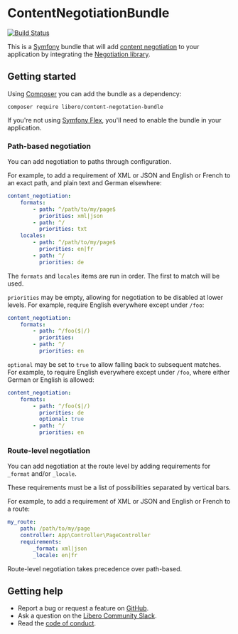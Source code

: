 ContentNegotiationBundle
========================

[![Build Status](https://travis-ci.com/libero/content-negotiation-bundle.svg?branch=master)](https://travis-ci.com/libero/content-negotiation-bundle)

This is a [Symfony](https://symfony.com/) bundle that will add [content negotiation](https://tools.ietf.org/html/rfc7231#section-5.3) to your application by integrating the [Negotiation library](https://github.com/willdurand/Negotiation).

Getting started
---------------

Using [Composer](https://getcomposer.org/) you can add the bundle as a dependency:

```
composer require libero/content-negotation-bundle
```

If you're not using [Symfony Flex](https://symfony.com/doc/current/setup/flex.html), you'll need to enable the bundle in your application.

### Path-based negotiation

You can add negotiation to paths through configuration.

For example, to add a requirement of XML or JSON and English or French to an exact path, and plain text and German elsewhere:

```yaml
content_negotiation:
    formats:
        - path: ^/path/to/my/page$
          priorities: xml|json
        - path: ^/
          priorities: txt
    locales:
        - path: ^/path/to/my/page$
          priorities: en|fr
        - path: ^/
          priorities: de
```

The `formats` and `locales` items are run in order. The first to match will be used.

`priorities` may be empty, allowing for negotiation to be disabled at lower levels. For example, require English everywhere except under `/foo`:

```yaml
content_negotiation:
    formats:
        - path: ^/foo($|/)
          priorities:
        - path: ^/
          priorities: en
```

`optional` may be set to `true` to allow falling back to subsequent matches. For example, to require English everywhere except under `/foo`, where either German or English is allowed:

```yaml
content_negotiation:
    formats:
        - path: ^/foo($|/)
          priorities: de
          optional: true
        - path: ^/
          priorities: en
```

### Route-level negotiation

You can add negotiation at the route level by adding requirements for `_format` and/or `_locale`.

These requirements must be a list of possibilities separated by vertical bars.

For example, to add a requirement of XML or JSON and English or French to a route:

```yaml
my_route:
    path: /path/to/my/page
    controller: App\Controller\PageController
    requirements:
        _format: xml|json
        _locale: en|fr
```

Route-level negotiation takes precedence over path-based.

Getting help
------------

- Report a bug or request a feature on [GitHub](https://github.com/libero/libero/issues/new/choose).
- Ask a question on the [Libero Community Slack](https://libero-community.slack.com/).
- Read the [code of conduct](https://libero.pub/code-of-conduct).
